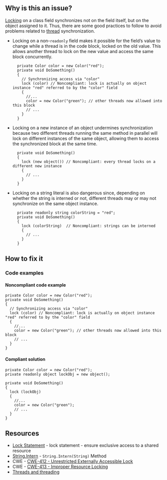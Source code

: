## Why is this an issue?
 
[Locking](https://learn.microsoft.com/en-us/dotnet/csharp/language-reference/statements/lock) on a class field synchronizes not on the field itself, but on the object assigned to it. Thus, there are some good practices to follow to avoid problems related to [thread](https://learn.microsoft.com/en-us/dotnet/standard/threading/threads-and-threading) synchronization.
 
- Locking on a non-`readonly` field makes it possible for the field’s value to change while a thread is in the code block, locked on the old value. This allows another thread to lock on the new value and access the same block concurrently. 

        private Color color = new Color("red");
        private void DoSomething()
        {
          // Synchronizing access via "color"
          lock (color) // Noncompliant: lock is actually on object instance "red" referred to by the "color" field
          {
            //...
            color = new Color("green"); // other threads now allowed into this block
            // ...
          }
        }
- Locking on a new instance of an object undermines synchronization because two different threads running the same method in parallel will lock on different instances of the same object, allowing them to access the synchronized block at the same time. 

        private void DoSomething()
        {
          lock (new object()) // Noncompliant: every thread locks on a different new instance
          {
            // ...
          }
        }
- Locking on a string literal is also dangerous since, depending on whether the string is interned or not, different threads may or may not synchronize on the same object instance. 

        private readonly string colorString = "red";
        private void DoSomething()
        {
          lock (colorString)  // Noncompliant: strings can be interned
          {
            // ...
          }
        }

## How to fix it
 
### Code examples
 
#### Noncompliant code example

    private Color color = new Color("red");
    private void DoSomething()
    {
      // Synchronizing access via "color"
      lock (color) // Noncompliant: lock is actually on object instance "red" referred to by the "color" field
      {
        //...
        color = new Color("green"); // other threads now allowed into this block
        // ...
      }
    }

#### Compliant solution

    private Color color = new Color("red");
    private readonly object lockObj = new object();
    
    private void DoSomething()
    {
      lock (lockObj)
      {
        //...
        color = new Color("green");
        // ...
      }
    }

## Resources

- [Lock Statement](https://learn.microsoft.com/en-us/dotnet/csharp/language-reference/statements/lock) - lock statement - ensure
  exclusive access to a shared resource
- [String.Intern](https://learn.microsoft.com/en-us/dotnet/api/system.string.intern) - `String.Intern(String)` Method
- CWE - [CWE-412 - Unrestricted Externally Accessible Lock](https://cwe.mitre.org/data/definitions/412)
- CWE - [CWE-413 - Improper Resource Locking](https://cwe.mitre.org/data/definitions/413)
- [Threads and threading](https://learn.microsoft.com/en-us/dotnet/standard/threading/threads-and-threading)
